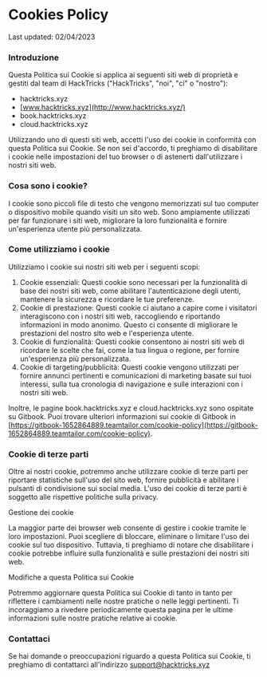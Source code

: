 # Cookies Policy

Last updated: 02/04/2023

### Introduzione

Questa Politica sui Cookie si applica ai seguenti siti web di proprietà e gestiti dal team di HackTricks ("HackTricks", "noi", "ci" o "nostro"):

* hacktricks.xyz
* [www.hacktricks.xyz](http://www.hacktricks.xyz/)
* book.hacktricks.xyz
* cloud.hacktricks.xyz

Utilizzando uno di questi siti web, accetti l'uso dei cookie in conformità con questa Politica sui Cookie. Se non sei d'accordo, ti preghiamo di disabilitare i cookie nelle impostazioni del tuo browser o di astenerti dall'utilizzare i nostri siti web.

### Cosa sono i cookie?

I cookie sono piccoli file di testo che vengono memorizzati sul tuo computer o dispositivo mobile quando visiti un sito web. Sono ampiamente utilizzati per far funzionare i siti web, migliorare la loro funzionalità e fornire un'esperienza utente più personalizzata.

### Come utilizziamo i cookie

Utilizziamo i cookie sui nostri siti web per i seguenti scopi:

1. Cookie essenziali: Questi cookie sono necessari per la funzionalità di base dei nostri siti web, come abilitare l'autenticazione degli utenti, mantenere la sicurezza e ricordare le tue preferenze.
2. Cookie di prestazione: Questi cookie ci aiutano a capire come i visitatori interagiscono con i nostri siti web, raccogliendo e riportando informazioni in modo anonimo. Questo ci consente di migliorare le prestazioni del nostro sito web e l'esperienza utente.
3. Cookie di funzionalità: Questi cookie consentono ai nostri siti web di ricordare le scelte che fai, come la tua lingua o regione, per fornire un'esperienza più personalizzata.
4. Cookie di targeting/pubblicità: Questi cookie vengono utilizzati per fornire annunci pertinenti e comunicazioni di marketing basate sui tuoi interessi, sulla tua cronologia di navigazione e sulle interazioni con i nostri siti web.

Inoltre, le pagine book.hacktricks.xyz e cloud.hacktricks.xyz sono ospitate su Gitbook. Puoi trovare ulteriori informazioni sui cookie di Gitbook in [https://gitbook-1652864889.teamtailor.com/cookie-policy](https://gitbook-1652864889.teamtailor.com/cookie-policy).

### Cookie di terze parti

Oltre ai nostri cookie, potremmo anche utilizzare cookie di terze parti per riportare statistiche sull'uso del sito web, fornire pubblicità e abilitare i pulsanti di condivisione sui social media. L'uso dei cookie di terze parti è soggetto alle rispettive politiche sulla privacy.

Gestione dei cookie

La maggior parte dei browser web consente di gestire i cookie tramite le loro impostazioni. Puoi scegliere di bloccare, eliminare o limitare l'uso dei cookie sul tuo dispositivo. Tuttavia, ti preghiamo di notare che disabilitare i cookie potrebbe influire sulla funzionalità e sulle prestazioni dei nostri siti web.

Modifiche a questa Politica sui Cookie

Potremmo aggiornare questa Politica sui Cookie di tanto in tanto per riflettere i cambiamenti nelle nostre pratiche o nelle leggi pertinenti. Ti incoraggiamo a rivedere periodicamente questa pagina per le ultime informazioni sulle nostre pratiche relative ai cookie.

### Contattaci

Se hai domande o preoccupazioni riguardo a questa Politica sui Cookie, ti preghiamo di contattarci all'indirizzo [support@hacktricks.xyz](mailto:support@hacktricks.xyz)
